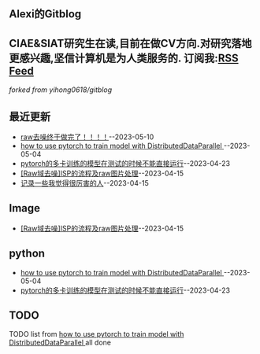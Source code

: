 ## Alexi的Gitblog
CIAE&SIAT研究生在读,目前在做CV方向.对研究落地更感兴趣,坚信计算机是为人类服务的.
订阅我:[RSS Feed](https://raw.githubusercontent.com/AlexiFeng/gitblog/master/feed.xml)
---
*forked from yihong0618/gitblog*
## 最近更新
- [raw去噪终于做完了！！！！](https://github.com/AlexiFeng/gitblog/issues/14)--2023-05-10
- [how to use pytorch to train model with DistributedDataParallel ](https://github.com/AlexiFeng/gitblog/issues/13)--2023-05-04
- [pytorch的多卡训练的模型在测试的时候不能直接运行](https://github.com/AlexiFeng/gitblog/issues/12)--2023-04-23
- [[Raw域去噪]ISP的流程及raw图片处理](https://github.com/AlexiFeng/gitblog/issues/11)--2023-04-15
- [记录一些我觉得很厉害的人](https://github.com/AlexiFeng/gitblog/issues/10)--2023-04-15
## Image
- [[Raw域去噪]ISP的流程及raw图片处理](https://github.com/AlexiFeng/gitblog/issues/11)--2023-04-15
## python
- [how to use pytorch to train model with DistributedDataParallel ](https://github.com/AlexiFeng/gitblog/issues/13)--2023-05-04
- [pytorch的多卡训练的模型在测试的时候不能直接运行](https://github.com/AlexiFeng/gitblog/issues/12)--2023-04-23
## TODO
TODO list from [how to use pytorch to train model with DistributedDataParallel ](https://github.com/AlexiFeng/gitblog/issues/13) all done

